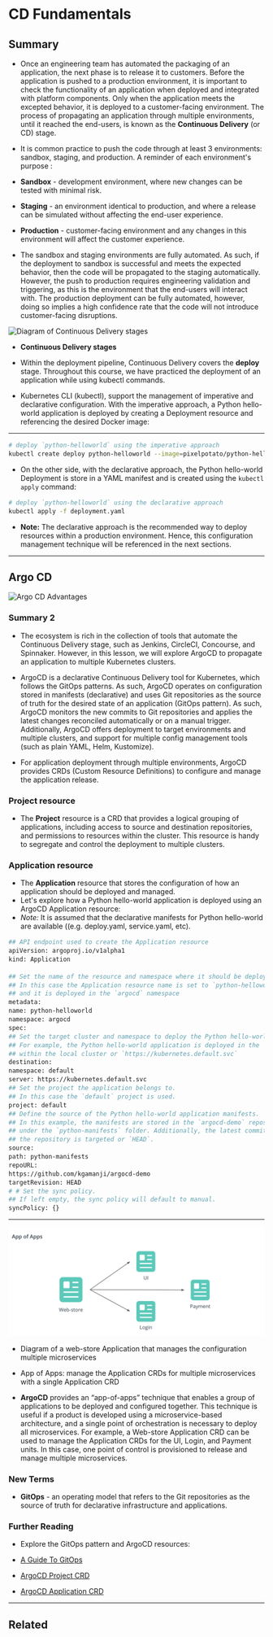 # CD Fundamentals

## **Summary**

- Once an engineering team has automated the packaging of an application, the next phase is to release it to customers. Before the application is pushed to a production environment, it is important to check the functionality of an application when deployed and integrated with platform components. Only when the application meets the excepted behavior, it is deployed to a customer-facing environment. The process of propagating an application through multiple environments, until it reached the end-users, is known as the **Continuous Delivery** (or CD) stage.

- It is common practice to push the code through at least 3 environments: sandbox, staging, and production. A reminder of each environment's purpose :

- **Sandbox** - development environment, where new changes can be tested with minimal risk.
- **Staging** - an environment identical to production, and where a release can be simulated without affecting the end-user experience.
- **Production** - customer-facing environment and any changes in this environment will affect the customer experience.

- The sandbox and staging environments are fully automated. As such, if the deployment to sandbox is successful and meets the expected behavior, then the code will be propagated to the staging automatically. However, the push to production requires engineering validation and triggering, as this is the environment that the end-users will interact with. The production deployment can be fully automated, however, doing so implies a high confidence rate that the code will not introduce customer-facing disruptions.

![Diagram of Continuous Delivery stages]()

- **Continuous Delivery stages**

- Within the deployment pipeline, Continuous Delivery covers the **deploy** stage. Throughout this course, we have practiced the deployment of an application while using kubectl commands.

- Kubernetes CLI (kubectl), support the management of imperative and declarative configuration. With the imperative approach, a Python hello-world application is deployed by creating a Deployment resource and referencing the desired Docker image:

---

```bash python
# deploy `python-helloworld` using the imperative approach
kubectl create deploy python-helloworld --image=pixelpotato/python-helloworld:v1.0.0
```

- On the other side, with the declarative approach, the Python hello-world Deployment is store in a YAML manifest and is created using the `kubectl apply` command:

```bash python
# deploy `python-helloworld` using the declarative approach
kubectl apply -f deployment.yaml
```

- **Note:** The declarative approach is the recommended way to deploy resources within a production environment. Hence, this configuration management technique will be referenced in the next sections.

---

## Argo CD

![Argo CD Advantages]()

### **Summary 2**

- The ecosystem is rich in the collection of tools that automate the Continuous Delivery stage, such as Jenkins, CircleCI, Concourse, and Spinnaker. However, in this lesson, we will explore ArgoCD to propagate an application to multiple Kubernetes clusters.

- ArgoCD is a declarative Continuous Delivery tool for Kubernetes, which follows the GitOps patterns. As such, ArgoCD operates on configuration stored in manifests (declarative) and uses Git repositories as the source of truth for the desired state of an application (GitOps pattern). As such, ArgoCD monitors the new commits to Git repositories and applies the latest changes reconciled automatically or on a manual trigger. Additionally, ArgoCD offers deployment to target environments and multiple clusters, and support for multiple config management tools (such as plain YAML, Helm, Kustomize).

- For application deployment through multiple environments, ArgoCD provides CRDs (Custom Resource Definitions) to configure and manage the application release.

### Project resource

- The **Project** resource is a CRD that provides a logical grouping of applications, including access to source and destination repositories, and permissions to resources within the cluster. This resource is handy to segregate and control the deployment to multiple clusters.

### Application resource

- The **Application** resource that stores the configuration of how an application should be deployed and managed.
- Let's explore how a Python hello-world application is deployed using an ArgoCD Application resource:
- _Note:_ It is assumed that the declarative manifests for Python hello-world are available ((e.g. deploy.yaml, service.yaml, etc).

```bash
## API endpoint used to create the Application resource
apiVersion: argoproj.io/v1alpha1
kind: Application

## Set the name of the resource and namespace where it should be deployed.
## In this case the Application resource name is set to `python-helloworld `
## and it is deployed in the `argocd` namespace
metadata:
name: python-helloworld
namespace: argocd
spec:
## Set the target cluster and namespace to deploy the Python hello-world application.
## For example, the Python hello-world application is deployed in the `default` namespace
## within the local cluster or `https://kubernetes.default.svc`
destination:
namespace: default
server: https://kubernetes.default.svc
## Set the project the application belongs to.
## In this case the `default` project is used.
project: default
## Define the source of the Python hello-world application manifests.
## In this example, the manifests are stored in the `argocd-demo` repository
## under the `python-manifests` folder. Additionally, the latest commit within
## the repository is targeted or `HEAD`.
source:
path: python-manifests
repoURL:
https://github.com/kgamanji/argocd-demo
targetRevision: HEAD
# # Set the sync policy.
## If left empty, the sync policy will default to manual.
syncPolicy: {}
```

---

![App of Apps](./../../assets/images/lessons/L5_9_cd_fundamentals_app_of_apps.png)

- Diagram of a web-store Application that manages the configuration multiple microservices

- App of Apps: manage the Application CRDs for multiple microservices with a single Application CRD

- **ArgoCD** provides an “app-of-apps” technique that enables a group of applications to be deployed and configured together. This technique is useful if a product is developed using a microservice-based architecture, and a single point of orchestration is necessary to deploy all microservices. For example, a Web-store Application CRD can be used to manage the Application CRDs for the UI, Login, and Payment units. In this case, one point of control is provisioned to release and manage multiple microservices.

### New Terms

- **GitOps** - an operating model that refers to the Git repositories as the source of truth for declarative infrastructure and applications.

### Further Reading

- Explore the GitOps pattern and ArgoCD resources:

- [A Guide To GitOps](https://www.weave.works/technologies/gitops/)
- [ArgoCD Project CRD](https://argoproj.github.io/argo-cd/operator-manual/declarative-setup/#projects)
- [ArgoCD Application CRD](https://argoproj.github.io/argo-cd/operator-manual/declarative-setup/#applications)

---

## **Related**

